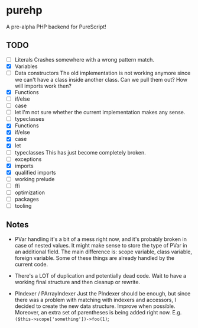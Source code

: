 # purehp

A pre-alpha PHP backend for PureScript!




## TODO

- [ ] Literals
  Crashes somewhere with a wrong pattern match.
- [x] Variables
- [ ] Data constructors
  The old implementation is not working anymore since we can't have a class
  inside another class. Can we pull them out? How will imports work then?
- [x] Functions
- [ ] if/else
- [ ] case
- [ ] let
  I'm not sure whether the current implementation makes any sense.
- [ ] typeclasses
- [x] Functions
- [x] if/else
- [x] case
- [x] let
- [ ] typeclasses
  This has just become completely broken.
- [ ] exceptions
- [x] imports
- [x] qualified imports
- [ ] working prelude
- [ ] ffi
- [ ] optimization
- [ ] packages
- [ ] tooling

## Notes

- PVar handling it's a bit of a mess right now, and it's probably broken in case of nested values.
  It might make sense to store the type of PVar in an additional field. 
  The main difference is: scope variable, class variable, foreign variable. Some of these things are already handled by the current code.
  
- There's a LOT of duplication and potentially dead code. Wait to have a working final structure and then cleanup or rewrite.

- PIndexer / PArrayIndexer
  Just the PIndexer should be enough, but since there was a problem with matching with indexers and accessors, I decided to create the new data structure. Improve when possible.
  Moreover, an extra set of parentheses is being added right now. E.g. `($this->scope['something'])->foo(1)`;
